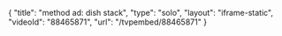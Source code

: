 {
    "title": "method ad: dish stack",
    "type": "solo",
    "layout": "iframe-static",
    "videoId": "88465871",
    "url": "\/tvpembed\/88465871"
}